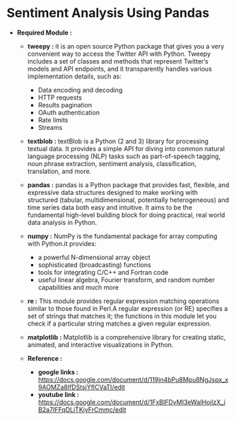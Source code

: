 # Sentiment Analysis Using Pandas 

* **Required Module :**
  * **tweepy :** it is an open source Python package that gives you a very convenient way to access the Twitter API with Python. Tweepy includes a set of classes and methods that represent Twitter’s models and API endpoints, and it transparently handles various implementation details, such as:
    * Data encoding and decoding
    * HTTP requests
    * Results pagination
    * OAuth authentication
    * Rate limits
    * Streams
  * **textblob :** textBlob is a Python (2 and 3) library for processing textual data. It provides a simple API for diving into common natural language processing (NLP) tasks such as part-of-speech tagging, noun phrase extraction, sentiment analysis, classification, translation, and more.
  * **pandas :** pandas is a Python package that provides fast, flexible, and expressive data structures designed to make working with structured (tabular, multidimensional, potentially heterogeneous) and time series data both easy and intuitive. It aims to be the fundamental high-level building block for doing practical, real world data analysis in Python. 
  * **numpy :** NumPy is the fundamental package for array computing with Python.it provides:
    * a powerful N-dimensional array object
    * sophisticated (broadcasting) functions
    * tools for integrating C/C++ and Fortran code
    * useful linear algebra, Fourier transform, and random number capabilities and much more
  * **re :** This module provides regular expression matching operations similar to those found in Perl.A regular expression (or RE) specifies a set of strings that matches it; the functions in this module let you check if a particular string matches a given regular expression.
  * **matplotlib :** Matplotlib is a comprehensive library for creating static, animated, and interactive visualizations in Python.

  * **Reference :**
    * **google links :** https://docs.google.com/document/d/119jn4bPu8Mpu8NgJspx_x9AOMZa8IfDStsjYflCVaTI/edit
    * **youtube link :** https://docs.google.com/document/d/1FxBIFDvMI3eWaIHojlzX_iB2a7IFFqDLiTKiyFrCmmc/edit
    
      


